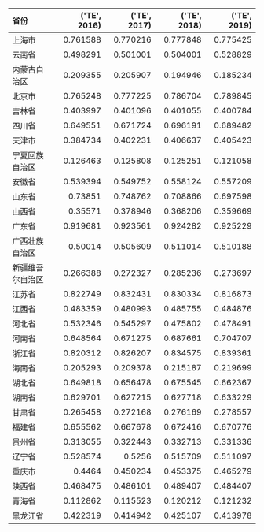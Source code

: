 | 省份             |   ('TE', 2016) |   ('TE', 2017) |   ('TE', 2018) |   ('TE', 2019) |
|:-----------------|---------------:|---------------:|---------------:|---------------:|
| 上海市           |       0.761588 |       0.770216 |       0.777848 |       0.775425 |
| 云南省           |       0.498291 |       0.501001 |       0.504001 |       0.528829 |
| 内蒙古自治区     |       0.209355 |       0.205907 |       0.194946 |       0.185234 |
| 北京市           |       0.765248 |       0.777225 |       0.786704 |       0.789845 |
| 吉林省           |       0.403997 |       0.401096 |       0.401055 |       0.400784 |
| 四川省           |       0.649551 |       0.671724 |       0.696191 |       0.689482 |
| 天津市           |       0.384734 |       0.402231 |       0.406637 |       0.405423 |
| 宁夏回族自治区   |       0.126463 |       0.125808 |       0.125251 |       0.121058 |
| 安徽省           |       0.539394 |       0.549752 |       0.558124 |       0.557209 |
| 山东省           |       0.73851  |       0.748762 |       0.708866 |       0.697598 |
| 山西省           |       0.35571  |       0.378946 |       0.368206 |       0.359669 |
| 广东省           |       0.919681 |       0.923561 |       0.924282 |       0.925229 |
| 广西壮族自治区   |       0.50014  |       0.505609 |       0.511014 |       0.510188 |
| 新疆维吾尔自治区 |       0.266388 |       0.272327 |       0.285236 |       0.273697 |
| 江苏省           |       0.822749 |       0.832431 |       0.830334 |       0.816873 |
| 江西省           |       0.483359 |       0.480993 |       0.485755 |       0.484876 |
| 河北省           |       0.532346 |       0.545297 |       0.475802 |       0.478491 |
| 河南省           |       0.648564 |       0.671275 |       0.687661 |       0.704707 |
| 浙江省           |       0.820312 |       0.826207 |       0.834575 |       0.839361 |
| 海南省           |       0.205293 |       0.209378 |       0.215187 |       0.219699 |
| 湖北省           |       0.649818 |       0.656478 |       0.675545 |       0.662367 |
| 湖南省           |       0.629701 |       0.627215 |       0.627718 |       0.633229 |
| 甘肃省           |       0.265458 |       0.272168 |       0.276169 |       0.278557 |
| 福建省           |       0.655562 |       0.667678 |       0.672416 |       0.670776 |
| 贵州省           |       0.313055 |       0.322443 |       0.332713 |       0.331336 |
| 辽宁省           |       0.528574 |       0.5256   |       0.515709 |       0.511097 |
| 重庆市           |       0.4464   |       0.450234 |       0.453375 |       0.465279 |
| 陕西省           |       0.468475 |       0.486101 |       0.489407 |       0.484407 |
| 青海省           |       0.112862 |       0.115523 |       0.120212 |       0.121232 |
| 黑龙江省         |       0.422319 |       0.414942 |       0.425107 |       0.413978 |